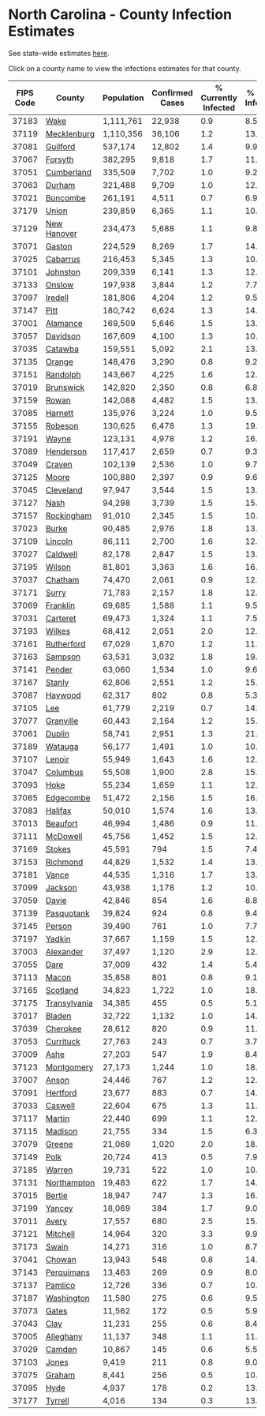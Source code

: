 # North Carolina - County Infection Estimates

See state-wide estimates [here](/infections/us-nc).

Click on a county name to view the infections estimates for that county.

|   FIPS Code |                       County |   Population |   Confirmed Cases |   % Currently Infected |   % Total Infected |
|-------------|------------------------------|--------------|-------------------|------------------------|--------------------|
|       37183 |                 [Wake](wake) |    1,111,761 |            22,938 |                    0.9 |                8.5 |
|       37119 |   [Mecklenburg](mecklenburg) |    1,110,356 |            36,106 |                    1.2 |               13.6 |
|       37081 |         [Guilford](guilford) |      537,174 |            12,802 |                    1.4 |                9.9 |
|       37067 |           [Forsyth](forsyth) |      382,295 |             9,818 |                    1.7 |               11.1 |
|       37051 |     [Cumberland](cumberland) |      335,509 |             7,702 |                    1.0 |                9.2 |
|       37063 |             [Durham](durham) |      321,488 |             9,709 |                    1.0 |               12.8 |
|       37021 |         [Buncombe](buncombe) |      261,191 |             4,511 |                    0.7 |                6.9 |
|       37179 |               [Union](union) |      239,859 |             6,365 |                    1.1 |               10.8 |
|       37129 |   [New Hanover](new-hanover) |      234,473 |             5,688 |                    1.1 |                9.8 |
|       37071 |             [Gaston](gaston) |      224,529 |             8,269 |                    1.7 |               14.6 |
|       37025 |         [Cabarrus](cabarrus) |      216,453 |             5,345 |                    1.3 |               10.4 |
|       37101 |         [Johnston](johnston) |      209,339 |             6,141 |                    1.3 |               12.1 |
|       37133 |             [Onslow](onslow) |      197,938 |             3,844 |                    1.2 |                7.7 |
|       37097 |           [Iredell](iredell) |      181,806 |             4,204 |                    1.2 |                9.5 |
|       37147 |                 [Pitt](pitt) |      180,742 |             6,624 |                    1.3 |               14.2 |
|       37001 |         [Alamance](alamance) |      169,509 |             5,646 |                    1.5 |               13.5 |
|       37057 |         [Davidson](davidson) |      167,609 |             4,100 |                    1.3 |               10.1 |
|       37035 |           [Catawba](catawba) |      159,551 |             5,092 |                    2.1 |               13.2 |
|       37135 |             [Orange](orange) |      148,476 |             3,290 |                    0.8 |                9.2 |
|       37151 |         [Randolph](randolph) |      143,667 |             4,225 |                    1.6 |               12.4 |
|       37019 |       [Brunswick](brunswick) |      142,820 |             2,350 |                    0.8 |                6.8 |
|       37159 |               [Rowan](rowan) |      142,088 |             4,482 |                    1.5 |               13.4 |
|       37085 |           [Harnett](harnett) |      135,976 |             3,224 |                    1.0 |                9.5 |
|       37155 |           [Robeson](robeson) |      130,625 |             6,478 |                    1.3 |               19.3 |
|       37191 |               [Wayne](wayne) |      123,131 |             4,978 |                    1.2 |               16.9 |
|       37089 |       [Henderson](henderson) |      117,417 |             2,659 |                    0.7 |                9.3 |
|       37049 |             [Craven](craven) |      102,139 |             2,536 |                    1.0 |                9.7 |
|       37125 |               [Moore](moore) |      100,880 |             2,397 |                    0.9 |                9.6 |
|       37045 |       [Cleveland](cleveland) |       97,947 |             3,544 |                    1.5 |               13.9 |
|       37127 |                 [Nash](nash) |       94,298 |             3,739 |                    1.5 |               15.3 |
|       37157 |     [Rockingham](rockingham) |       91,010 |             2,345 |                    1.5 |               10.1 |
|       37023 |               [Burke](burke) |       90,485 |             2,976 |                    1.8 |               13.9 |
|       37109 |           [Lincoln](lincoln) |       86,111 |             2,700 |                    1.6 |               12.3 |
|       37027 |         [Caldwell](caldwell) |       82,178 |             2,847 |                    1.5 |               13.7 |
|       37195 |             [Wilson](wilson) |       81,801 |             3,363 |                    1.6 |               16.5 |
|       37037 |           [Chatham](chatham) |       74,470 |             2,061 |                    0.9 |               12.2 |
|       37171 |               [Surry](surry) |       71,783 |             2,157 |                    1.8 |               12.3 |
|       37069 |         [Franklin](franklin) |       69,685 |             1,588 |                    1.1 |                9.5 |
|       37031 |         [Carteret](carteret) |       69,473 |             1,324 |                    1.1 |                7.5 |
|       37193 |             [Wilkes](wilkes) |       68,412 |             2,051 |                    2.0 |               12.7 |
|       37161 |     [Rutherford](rutherford) |       67,029 |             1,870 |                    1.2 |               11.4 |
|       37163 |           [Sampson](sampson) |       63,531 |             3,032 |                    1.8 |               19.5 |
|       37141 |             [Pender](pender) |       63,060 |             1,534 |                    1.0 |                9.6 |
|       37167 |             [Stanly](stanly) |       62,806 |             2,551 |                    1.2 |               15.8 |
|       37087 |           [Haywood](haywood) |       62,317 |               802 |                    0.8 |                5.3 |
|       37105 |                   [Lee](lee) |       61,779 |             2,219 |                    0.7 |               14.6 |
|       37077 |       [Granville](granville) |       60,443 |             2,164 |                    1.2 |               15.0 |
|       37061 |             [Duplin](duplin) |       58,741 |             2,951 |                    1.3 |               21.2 |
|       37189 |           [Watauga](watauga) |       56,177 |             1,491 |                    1.0 |               10.0 |
|       37107 |             [Lenoir](lenoir) |       55,949 |             1,643 |                    1.6 |               12.0 |
|       37047 |         [Columbus](columbus) |       55,508 |             1,900 |                    2.8 |               15.4 |
|       37093 |                 [Hoke](hoke) |       55,234 |             1,659 |                    1.1 |               12.2 |
|       37065 |       [Edgecombe](edgecombe) |       51,472 |             2,156 |                    1.5 |               16.4 |
|       37083 |           [Halifax](halifax) |       50,010 |             1,574 |                    1.6 |               13.0 |
|       37013 |         [Beaufort](beaufort) |       46,994 |             1,486 |                    0.9 |               11.7 |
|       37111 |         [McDowell](mcdowell) |       45,756 |             1,452 |                    1.5 |               12.8 |
|       37169 |             [Stokes](stokes) |       45,591 |               794 |                    1.5 |                7.4 |
|       37153 |         [Richmond](richmond) |       44,829 |             1,532 |                    1.4 |               13.6 |
|       37181 |               [Vance](vance) |       44,535 |             1,316 |                    1.7 |               13.0 |
|       37099 |           [Jackson](jackson) |       43,938 |             1,178 |                    1.2 |               10.5 |
|       37059 |               [Davie](davie) |       42,846 |               854 |                    1.6 |                8.8 |
|       37139 |     [Pasquotank](pasquotank) |       39,824 |               924 |                    0.8 |                9.4 |
|       37145 |             [Person](person) |       39,490 |               761 |                    1.0 |                7.7 |
|       37197 |             [Yadkin](yadkin) |       37,667 |             1,159 |                    1.5 |               12.7 |
|       37003 |       [Alexander](alexander) |       37,497 |             1,120 |                    2.9 |               12.5 |
|       37055 |                 [Dare](dare) |       37,009 |               432 |                    1.4 |                5.4 |
|       37113 |               [Macon](macon) |       35,858 |               801 |                    0.8 |                9.1 |
|       37165 |         [Scotland](scotland) |       34,823 |             1,722 |                    1.0 |               18.1 |
|       37175 | [Transylvania](transylvania) |       34,385 |               455 |                    0.5 |                5.1 |
|       37017 |             [Bladen](bladen) |       32,722 |             1,132 |                    1.0 |               14.0 |
|       37039 |         [Cherokee](cherokee) |       28,612 |               820 |                    0.9 |               11.0 |
|       37053 |       [Currituck](currituck) |       27,763 |               243 |                    0.7 |                3.7 |
|       37009 |                 [Ashe](ashe) |       27,203 |               547 |                    1.9 |                8.4 |
|       37123 |     [Montgomery](montgomery) |       27,173 |             1,244 |                    1.0 |               18.1 |
|       37007 |               [Anson](anson) |       24,446 |               767 |                    1.2 |               12.6 |
|       37091 |         [Hertford](hertford) |       23,677 |               883 |                    0.7 |               14.5 |
|       37033 |           [Caswell](caswell) |       22,604 |               675 |                    1.3 |               11.8 |
|       37117 |             [Martin](martin) |       22,440 |               699 |                    1.1 |               12.2 |
|       37115 |           [Madison](madison) |       21,755 |               334 |                    1.5 |                6.3 |
|       37079 |             [Greene](greene) |       21,069 |             1,020 |                    2.0 |               18.9 |
|       37149 |                 [Polk](polk) |       20,724 |               413 |                    0.5 |                7.9 |
|       37185 |             [Warren](warren) |       19,731 |               522 |                    1.0 |               10.6 |
|       37131 |   [Northampton](northampton) |       19,483 |               622 |                    1.7 |               14.0 |
|       37015 |             [Bertie](bertie) |       18,947 |               747 |                    1.3 |               16.1 |
|       37199 |             [Yancey](yancey) |       18,069 |               384 |                    1.7 |                9.0 |
|       37011 |               [Avery](avery) |       17,557 |               680 |                    2.5 |               15.3 |
|       37121 |         [Mitchell](mitchell) |       14,964 |               320 |                    3.3 |                9.9 |
|       37173 |               [Swain](swain) |       14,271 |               316 |                    1.0 |                8.7 |
|       37041 |             [Chowan](chowan) |       13,943 |               548 |                    0.8 |               14.4 |
|       37143 |     [Perquimans](perquimans) |       13,463 |               269 |                    0.9 |                8.0 |
|       37137 |           [Pamlico](pamlico) |       12,726 |               336 |                    0.7 |               10.0 |
|       37187 |     [Washington](washington) |       11,580 |               275 |                    0.6 |                9.5 |
|       37073 |               [Gates](gates) |       11,562 |               172 |                    0.5 |                5.9 |
|       37043 |                 [Clay](clay) |       11,231 |               255 |                    0.6 |                8.4 |
|       37005 |       [Alleghany](alleghany) |       11,137 |               348 |                    1.1 |               11.8 |
|       37029 |             [Camden](camden) |       10,867 |               145 |                    0.6 |                5.5 |
|       37103 |               [Jones](jones) |        9,419 |               211 |                    0.8 |                9.0 |
|       37075 |             [Graham](graham) |        8,441 |               256 |                    0.5 |               10.7 |
|       37095 |                 [Hyde](hyde) |        4,937 |               178 |                    0.2 |               13.0 |
|       37177 |           [Tyrrell](tyrrell) |        4,016 |               134 |                    0.3 |               13.2 |